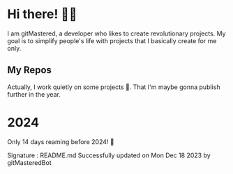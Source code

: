
# Hi there! 🙋‍♂️
I am gitMastered, a developer who likes to create revolutionary projects.
My goal is to simplify people's life with projects that I basically create for me only.

## My Repos
Actually, I work quietly on some projects 👀. That I'm maybe gonna publish further in the year.

# 2024
Only 14 days reaming before 2024! 🙌

Signature : README.md Successfully updated on Mon Dec 18 2023 by gitMasteredBot

